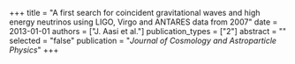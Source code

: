 +++
title = "A first search for coincident gravitational waves and high energy neutrinos using LIGO, Virgo and ANTARES data from 2007"
date = 2013-01-01
authors = ["J. Aasi et al."]
publication_types = ["2"]
abstract = ""
selected = "false"
publication = "*Journal of Cosmology and Astroparticle Physics*"
+++

